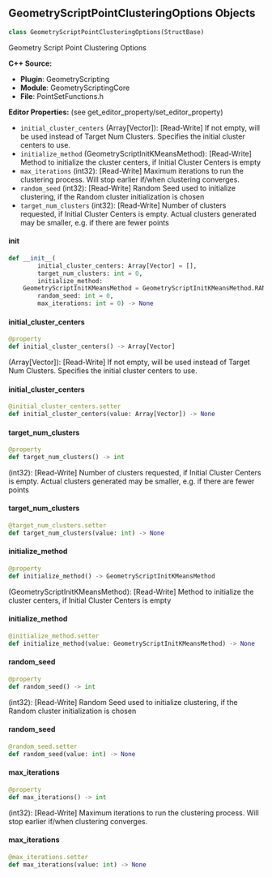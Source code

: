## GeometryScriptPointClusteringOptions Objects

```python
class GeometryScriptPointClusteringOptions(StructBase)
```

Geometry Script Point Clustering Options

**C++ Source:**

- **Plugin**: GeometryScripting
- **Module**: GeometryScriptingCore
- **File**: PointSetFunctions.h

**Editor Properties:** (see get_editor_property/set_editor_property)

- ``initial_cluster_centers`` (Array[Vector]):  [Read-Write] If not empty, will be used instead of Target Num Clusters. Specifies the initial cluster centers to use.
- ``initialize_method`` (GeometryScriptInitKMeansMethod):  [Read-Write] Method to initialize the cluster centers, if Initial Cluster Centers is empty
- ``max_iterations`` (int32):  [Read-Write] Maximum iterations to run the clustering process. Will stop earlier if/when clustering converges.
- ``random_seed`` (int32):  [Read-Write] Random Seed used to initialize clustering, if the Random cluster initialization is chosen
- ``target_num_clusters`` (int32):  [Read-Write] Number of clusters requested, if Initial Cluster Centers is empty. Actual clusters generated may be smaller, e.g. if there are fewer points

<a id="unreal.GeometryScriptPointClusteringOptions.__init__"></a>

#### __init__

```python
def __init__(
        initial_cluster_centers: Array[Vector] = [],
        target_num_clusters: int = 0,
        initialize_method:
    GeometryScriptInitKMeansMethod = GeometryScriptInitKMeansMethod.RANDOM,
        random_seed: int = 0,
        max_iterations: int = 0) -> None
```

<a id="unreal.GeometryScriptPointClusteringOptions.initial_cluster_centers"></a>

#### initial_cluster_centers

```python
@property
def initial_cluster_centers() -> Array[Vector]
```

(Array[Vector]):  [Read-Write] If not empty, will be used instead of Target Num Clusters. Specifies the initial cluster centers to use.

<a id="unreal.GeometryScriptPointClusteringOptions.initial_cluster_centers"></a>

#### initial_cluster_centers

```python
@initial_cluster_centers.setter
def initial_cluster_centers(value: Array[Vector]) -> None
```

<a id="unreal.GeometryScriptPointClusteringOptions.target_num_clusters"></a>

#### target_num_clusters

```python
@property
def target_num_clusters() -> int
```

(int32):  [Read-Write] Number of clusters requested, if Initial Cluster Centers is empty. Actual clusters generated may be smaller, e.g. if there are fewer points

<a id="unreal.GeometryScriptPointClusteringOptions.target_num_clusters"></a>

#### target_num_clusters

```python
@target_num_clusters.setter
def target_num_clusters(value: int) -> None
```

<a id="unreal.GeometryScriptPointClusteringOptions.initialize_method"></a>

#### initialize_method

```python
@property
def initialize_method() -> GeometryScriptInitKMeansMethod
```

(GeometryScriptInitKMeansMethod):  [Read-Write] Method to initialize the cluster centers, if Initial Cluster Centers is empty

<a id="unreal.GeometryScriptPointClusteringOptions.initialize_method"></a>

#### initialize_method

```python
@initialize_method.setter
def initialize_method(value: GeometryScriptInitKMeansMethod) -> None
```

<a id="unreal.GeometryScriptPointClusteringOptions.random_seed"></a>

#### random_seed

```python
@property
def random_seed() -> int
```

(int32):  [Read-Write] Random Seed used to initialize clustering, if the Random cluster initialization is chosen

<a id="unreal.GeometryScriptPointClusteringOptions.random_seed"></a>

#### random_seed

```python
@random_seed.setter
def random_seed(value: int) -> None
```

<a id="unreal.GeometryScriptPointClusteringOptions.max_iterations"></a>

#### max_iterations

```python
@property
def max_iterations() -> int
```

(int32):  [Read-Write] Maximum iterations to run the clustering process. Will stop earlier if/when clustering converges.

<a id="unreal.GeometryScriptPointClusteringOptions.max_iterations"></a>

#### max_iterations

```python
@max_iterations.setter
def max_iterations(value: int) -> None
```

<a id="unreal.GeometryScriptPointPriorityOptions"></a>
